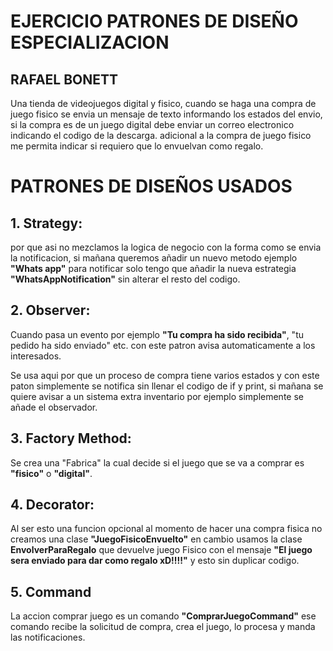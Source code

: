 # EJERCICIO PATRONES DE DISEÑO ESPECIALIZACION
## RAFAEL BONETT

Una tienda de videojuegos digital y fisico, cuando se haga una compra de juego fisico se envia un mensaje de texto informando los estados del envio, si la compra es de un juego digital debe enviar un correo electronico indicando el codigo de la descarga.
adicional a la compra de juego fisico me permita indicar si requiero que lo envuelvan como regalo.


# PATRONES DE DISEÑOS USADOS

## 1. Strategy: 
por que asi no mezclamos la logica de negocio con la forma como se envia la notificacion, si mañana queremos añadir un nuevo metodo ejemplo **"Whats app"** para notificar solo tengo que añadir la nueva estrategia **"WhatsAppNotification"** sin alterar el resto del codigo. 

## 2. Observer: 
Cuando pasa un evento por ejemplo **"Tu compra ha sido recibida"**, "tu pedido ha sido enviado" etc. con este patron avisa automaticamente a los interesados.

Se usa aqui por que un proceso de compra tiene varios estados y con este paton simplemente se notifica sin llenar el codigo de if y print, si mañana se quiere avisar a un sistema extra inventario por ejemplo simplemente se añade el observador.

## 3. Factory Method:
Se crea una "Fabrica" la cual decide si el juego que se va a comprar es **"fisico"** o **"digital"**.

## 4. Decorator: 
Al ser esto una funcion opcional al momento de hacer una compra fisica no creamos una clase **"JuegoFisicoEnvuelto"** en cambio usamos la clase **EnvolverParaRegalo** que devuelve juego Fisico con el mensaje **"El juego sera enviado para dar como regalo xD!!!!"** y esto sin duplicar codigo.

## 5. Command
La accion comprar juego es un comando **"ComprarJuegoCommand"** ese comando recibe la solicitud de compra, crea el juego, lo procesa y manda las notificaciones.


